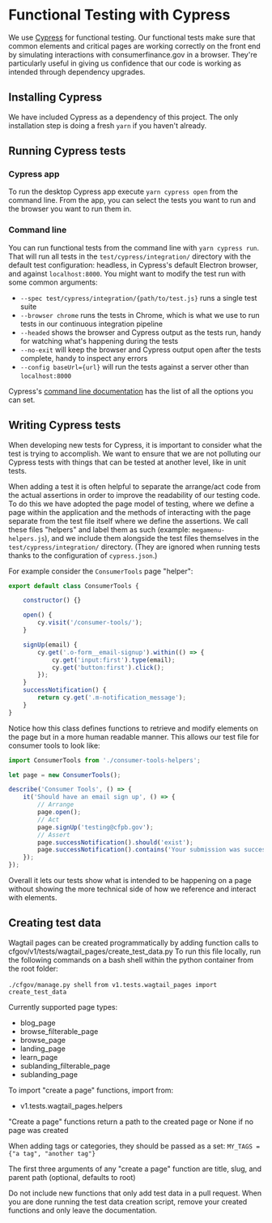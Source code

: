 # Functional Testing with Cypress

We use [Cypress](https://www.cypress.io) for functional testing. Our functional tests make sure that common elements and critical pages are working correctly on the front end by simulating interactions with consumerfinance.gov in a browser. They're particularly useful in giving us confidence that our code is working as intended through dependency upgrades.

## Installing Cypress

We have included Cypress as a dependency of this project. The only installation step is doing a fresh `yarn` if you haven't already.

## Running Cypress tests

### Cypress app

To run the desktop Cypress app execute `yarn cypress open` from the command line. From the app, you can select the tests you want to run and the browser you want to run them in.

### Command line

You can run functional tests from the command line with `yarn cypress run`. That will run all tests in the `test/cypress/integration/` directory with the default test configuration: headless, in Cypress's default Electron browser, and against `localhost:8000`. You might want to modify the test run with some common arguments:

* `--spec test/cypress/integration/{path/to/test.js}` runs a single test suite
* `--browser chrome` runs the tests in Chrome, which is what we use to run tests in our continuous integration pipeline
* `--headed` shows the browser and Cypress output as the tests run, handy for watching what's happening during the tests
* `--no-exit` will keep the browser and Cypress output open after the tests complete, handy to inspect any errors
* `--config baseUrl={url}` will run the tests against a server other than `localhost:8000`

Cypress's [command line documentation](https://docs.cypress.io/guides/guides/command-line.html#Options) has the list of all the options you can set.

## Writing Cypress tests

When developing new tests for Cypress, it is important to consider what the test is trying to accomplish. We want to ensure that we are not polluting our Cypress tests with things that can be tested at another level, like in unit tests.

When adding a test it is often helpful to separate the arrange/act code from the actual assertions in order to improve the readability of our testing code. To do this we have adopted the page model of testing, where we define a page within the application and the methods of interacting with the page separate from the test file itself where we define the assertions. We call these files "helpers" and label them as such (example: `megamenu-helpers.js`), and we include them alongside the test files themselves in the `test/cypress/integration/` directory. (They are ignored when running tests thanks to the configuration of `cypress.json`.)

For example consider the `ConsumerTools` page "helper":

```javascript
export default class ConsumerTools {

    constructor() {}

    open() {
        cy.visit('/consumer-tools/');
    }

    signUp(email) {
        cy.get('.o-form__email-signup').within(() => {
            cy.get('input:first').type(email);
            cy.get('button:first').click();
        });
    }
    successNotification() {
        return cy.get('.m-notification_message');
    }
}
```

Notice how this class defines functions to retrieve and modify elements on the page but in a more human readable manner. This allows our test file for consumer tools to look like:

```javascript
import ConsumerTools from './consumer-tools-helpers';

let page = new ConsumerTools();

describe('Consumer Tools', () => {
    it('Should have an email sign up', () => {
        // Arrange
        page.open();
        // Act
        page.signUp('testing@cfpb.gov');
        // Assert
        page.successNotification().should('exist');
        page.successNotification().contains('Your submission was successfully received.')
    });
});
```

Overall it lets our tests show what is intended to be happening on a page without showing the more technical side of how we reference and interact with elements.

## Creating test data

Wagtail pages can be created programmatically by adding function calls to cfgov/v1/tests/wagtail_pages/create_test_data.py
To run this file locally, run the following commands on a bash shell within
the python container from the root folder:

`./cfgov/manage.py shell`
`from v1.tests.wagtail_pages import create_test_data`

Currently supported page types:
- blog_page
- browse_filterable_page
- browse_page
- landing_page
- learn_page
- sublanding_filterable_page
- sublanding_page

To import "create a page" functions, import from:
- v1.tests.wagtail_pages.helpers

"Create a page" functions return a path to the created page or None if no page was created

When adding tags or categories, they should be passed as a set:
`MY_TAGS = {"a tag", "another tag"}`

The first three arguments of any "create a page" function are title, slug, and parent path (optional, defaults to root)

Do not include new functions that only add test data in a pull request. When you are done running the test data creation
script, remove your created functions and only leave the documentation.
